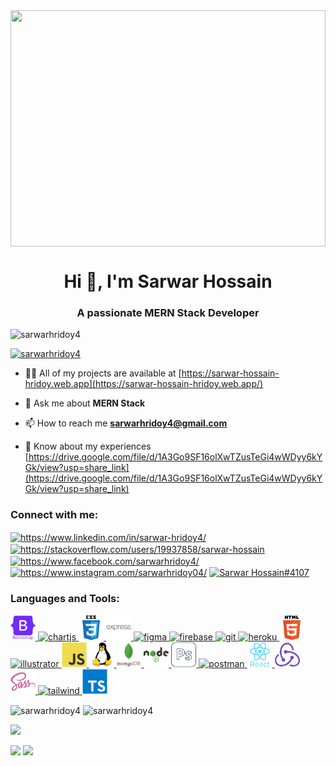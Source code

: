<div style="width:100%;height:0;padding-bottom:75%;position:relative;"><img src="[https://media.giphy.com/media/qgQUggAC3Pfv687qPC/giphy.gif](https://i.ibb.co/dPG2kMm/Sarwar-Hossain.gif)" width="100%" height="100%" style="position:absolute" frameBorder="0" class="giphy-embed" allowFullScreen></img></div>


<h1 align="center">Hi 👋, I'm Sarwar Hossain</h1>
<h3 align="center">A passionate MERN Stack Developer</h3>

<p align="left"> <img src="https://komarev.com/ghpvc/?username=sarwarhridoy4&label=Profile%20views&color=0e75b6&style=flat" alt="sarwarhridoy4" /> </p>

<p align="left"> <a href="https://github.com/ryo-ma/github-profile-trophy"><img src="https://github-profile-trophy.vercel.app/?username=sarwarhridoy4" alt="sarwarhridoy4" /></a> </p>

- 👨‍💻 All of my projects are available at [https://sarwar-hossain-hridoy.web.app](https://sarwar-hossain-hridoy.web.app/)

- 💬 Ask me about **MERN Stack**

- 📫 How to reach me **sarwarhridoy4@gmail.com**

- 📄 Know about my experiences [https://drive.google.com/file/d/1A3Go9SF16olXwTZusTeGi4wWDyy6kYGk/view?usp=share_link](https://drive.google.com/file/d/1A3Go9SF16olXwTZusTeGi4wWDyy6kYGk/view?usp=share_link)

<h3 align="left">Connect with me:</h3>
<p align="left">
<a href="https://linkedin.com/in/https://www.linkedin.com/in/sarwar-hridoy4/" target="blank"><img align="center" src="https://raw.githubusercontent.com/rahuldkjain/github-profile-readme-generator/master/src/images/icons/Social/linked-in-alt.svg" alt="https://www.linkedin.com/in/sarwar-hridoy4/" height="30" width="40" /></a>
<a href="https://stackoverflow.com/users/https://stackoverflow.com/users/19937858/sarwar-hossain" target="blank"><img align="center" src="https://raw.githubusercontent.com/rahuldkjain/github-profile-readme-generator/master/src/images/icons/Social/stack-overflow.svg" alt="https://stackoverflow.com/users/19937858/sarwar-hossain" height="30" width="40" /></a>
<a href="https://fb.com/https://www.facebook.com/sarwarhridoy4/" target="blank"><img align="center" src="https://raw.githubusercontent.com/rahuldkjain/github-profile-readme-generator/master/src/images/icons/Social/facebook.svg" alt="https://www.facebook.com/sarwarhridoy4/" height="30" width="40" /></a>
<a href="https://instagram.com/https://www.instagram.com/sarwarhridoy04/" target="blank"><img align="center" src="https://raw.githubusercontent.com/rahuldkjain/github-profile-readme-generator/master/src/images/icons/Social/instagram.svg" alt="https://www.instagram.com/sarwarhridoy04/" height="30" width="40" /></a>
<a href="https://discord.gg/Sarwar Hossain#4107" target="blank"><img align="center" src="https://raw.githubusercontent.com/rahuldkjain/github-profile-readme-generator/master/src/images/icons/Social/discord.svg" alt="Sarwar Hossain#4107" height="30" width="40" /></a>
</p>

<h3 align="left">Languages and Tools:</h3>
<p align="left"> <a href="https://getbootstrap.com" target="_blank" rel="noreferrer"> <img src="https://raw.githubusercontent.com/devicons/devicon/master/icons/bootstrap/bootstrap-plain-wordmark.svg" alt="bootstrap" width="40" height="40"/> </a> <a href="https://www.chartjs.org" target="_blank" rel="noreferrer"> <img src="https://www.chartjs.org/media/logo-title.svg" alt="chartjs" width="40" height="40"/> </a> <a href="https://www.w3schools.com/css/" target="_blank" rel="noreferrer"> <img src="https://raw.githubusercontent.com/devicons/devicon/master/icons/css3/css3-original-wordmark.svg" alt="css3" width="40" height="40"/> </a> <a href="https://expressjs.com" target="_blank" rel="noreferrer"> <img src="https://raw.githubusercontent.com/devicons/devicon/master/icons/express/express-original-wordmark.svg" alt="express" width="40" height="40"/> </a> <a href="https://www.figma.com/" target="_blank" rel="noreferrer"> <img src="https://www.vectorlogo.zone/logos/figma/figma-icon.svg" alt="figma" width="40" height="40"/> </a> <a href="https://firebase.google.com/" target="_blank" rel="noreferrer"> <img src="https://www.vectorlogo.zone/logos/firebase/firebase-icon.svg" alt="firebase" width="40" height="40"/> </a> <a href="https://git-scm.com/" target="_blank" rel="noreferrer"> <img src="https://www.vectorlogo.zone/logos/git-scm/git-scm-icon.svg" alt="git" width="40" height="40"/> </a> <a href="https://heroku.com" target="_blank" rel="noreferrer"> <img src="https://www.vectorlogo.zone/logos/heroku/heroku-icon.svg" alt="heroku" width="40" height="40"/> </a> <a href="https://www.w3.org/html/" target="_blank" rel="noreferrer"> <img src="https://raw.githubusercontent.com/devicons/devicon/master/icons/html5/html5-original-wordmark.svg" alt="html5" width="40" height="40"/> </a> <a href="https://www.adobe.com/in/products/illustrator.html" target="_blank" rel="noreferrer"> <img src="https://www.vectorlogo.zone/logos/adobe_illustrator/adobe_illustrator-icon.svg" alt="illustrator" width="40" height="40"/> </a> <a href="https://developer.mozilla.org/en-US/docs/Web/JavaScript" target="_blank" rel="noreferrer"> <img src="https://raw.githubusercontent.com/devicons/devicon/master/icons/javascript/javascript-original.svg" alt="javascript" width="40" height="40"/> </a> <a href="https://www.linux.org/" target="_blank" rel="noreferrer"> <img src="https://raw.githubusercontent.com/devicons/devicon/master/icons/linux/linux-original.svg" alt="linux" width="40" height="40"/> </a> <a href="https://www.mongodb.com/" target="_blank" rel="noreferrer"> <img src="https://raw.githubusercontent.com/devicons/devicon/master/icons/mongodb/mongodb-original-wordmark.svg" alt="mongodb" width="40" height="40"/> </a> <a href="https://nodejs.org" target="_blank" rel="noreferrer"> <img src="https://raw.githubusercontent.com/devicons/devicon/master/icons/nodejs/nodejs-original-wordmark.svg" alt="nodejs" width="40" height="40"/> </a> <a href="https://www.photoshop.com/en" target="_blank" rel="noreferrer"> <img src="https://raw.githubusercontent.com/devicons/devicon/master/icons/photoshop/photoshop-line.svg" alt="photoshop" width="40" height="40"/> </a> <a href="https://postman.com" target="_blank" rel="noreferrer"> <img src="https://www.vectorlogo.zone/logos/getpostman/getpostman-icon.svg" alt="postman" width="40" height="40"/> </a> <a href="https://reactjs.org/" target="_blank" rel="noreferrer"> <img src="https://raw.githubusercontent.com/devicons/devicon/master/icons/react/react-original-wordmark.svg" alt="react" width="40" height="40"/> </a> <a href="https://redux.js.org" target="_blank" rel="noreferrer"> <img src="https://raw.githubusercontent.com/devicons/devicon/master/icons/redux/redux-original.svg" alt="redux" width="40" height="40"/> </a> <a href="https://sass-lang.com" target="_blank" rel="noreferrer"> <img src="https://raw.githubusercontent.com/devicons/devicon/master/icons/sass/sass-original.svg" alt="sass" width="40" height="40"/> </a> <a href="https://tailwindcss.com/" target="_blank" rel="noreferrer"> <img src="https://www.vectorlogo.zone/logos/tailwindcss/tailwindcss-icon.svg" alt="tailwind" width="40" height="40"/> </a> <a href="https://www.typescriptlang.org/" target="_blank" rel="noreferrer"> <img src="https://raw.githubusercontent.com/devicons/devicon/master/icons/typescript/typescript-original.svg" alt="typescript" width="40" height="40"/> </a> </p>



<img align="center" src="https://github-readme-stats.vercel.app/api?username=sarwarhridoy4&show_icons=true&locale=en" alt="sarwarhridoy4" />

<img align="center" src="https://github-readme-streak-stats.herokuapp.com/?user=sarwarhridoy4&" alt="sarwarhridoy4" />


![](http://github-profile-summary-cards.vercel.app/api/cards/repos-per-language?username=sarwarhridoy4&theme=github_dark)

![](http://github-profile-summary-cards.vercel.app/api/cards/most-commit-language?username=sarwarhridoy4&theme=github_dark)
![](http://github-profile-summary-cards.vercel.app/api/cards/profile-details?username=sarwarhridoy4&theme=github_dark)



